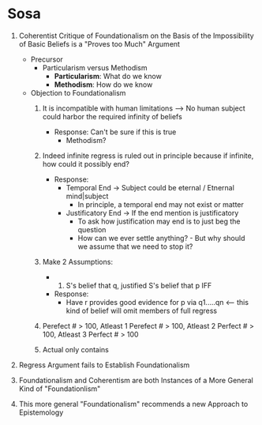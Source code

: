 Sosa
====
1. Coherentist Critique of Foundationalism on the Basis of the Impossibility of Basic Beliefs is a "Proves too Much" Argument
    - Precursor
        * Particularism versus Methodism
            - **Particularism**: What do we know
            - **Methodism**: How do we know
    - Objection to Foundationalism
        1. It is incompatible with human limitations  --> No human subject could harbor the required infinity of beliefs
            * Response: Can't be sure if this is true
                - Methodism?
        2. Indeed infinite regress is ruled out in principle because if infinite, how could it possibly end?
            * Response:
                - Temporal End -> Subject could be eternal / Etnernal mind|subject
                    * In principle, a temporal end may not exist or matter
                - Justificatory End -> If the end mention is justificatory
                    * To ask how justification may end is to just beg the question
                    * How can we ever settle anything? - But why should we assume that we need to stop it?
        3. Make 2 Assumptions:
            * 1) S's belief that q, justified S's belief that p IFF  
            * Response:
                - Have r provides good evidence for p via q1.....qn  <-- this kind of belief will omit members of full regress

        4. Perefect # > 100, Atleast 1 Perefect # > 100, Atleast 2 Perfect # > 100, Atleast 3 Perfect # > 100

        5. Actual only contains 


2. Regress Argument fails to Establish Foundationalism

3. Foundationalism and Coherentism are both Instances of a More General Kind of "Foundationlism"

4. This more general "Foundationalism" recommends a new Approach to Epistemology

